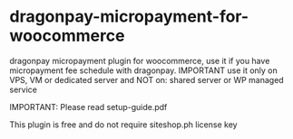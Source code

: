 # dragonpay-micropayment-for-woocommerce
dragonpay micropayment plugin for woocommerce, use it if you have micropayment fee schedule with dragonpay. IMPORTANT use it only on VPS, VM or dedicated server and NOT on: shared server or WP managed service

IMPORTANT: Please read setup-guide.pdf

This plugin is free and do not require siteshop.ph license key
